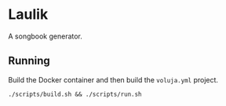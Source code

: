 Laulik
======

A songbook generator.

Running
-------
Build the Docker container and then build the `voluja.yml` project.

    ./scripts/build.sh && ./scripts/run.sh
